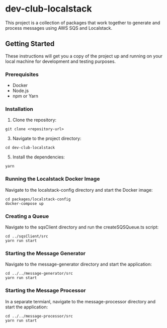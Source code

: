 # dev-club-localstack

This project is a collection of packages that work together to generate and process messages using AWS SQS and Localstack.

## Getting Started

These instructions will get you a copy of the project up and running on your local machine for development and testing purposes.

### Prerequisites

- Docker
- Node.js
- npm or Yarn

### Installation

1. Clone the repository:
   
```git clone <repository-url>```

3. Navigate to the project directory:
   
```cd dev-club-localstack```

5. Install the dependencies:
   
```yarn```

### Running the Localstack Docker Image

Navigate to the localstack-config directory and start the Docker image:

```
cd packages/localstack-config
docker-compose up
```

### Creating a Queue
Navigate to the sqsClient directory and run the createSQSQueue.ts script:

```
cd ../sqsClient/src
yarn run start
```
### Starting the Message Generator
Navigate to the message-generator directory and start the application:

```
cd ../../message-generator/src
yarn run start
```
### Starting the Message Processor
In a separate termianl, navigate to the message-processor directory and start the application:

```
cd ../../message-processor/src
yarn run start
```
